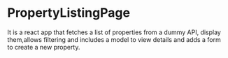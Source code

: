 # PropertyListingPage
It is a react app that fetches a list of properties from a dummy API, display them,allows filtering and includes a model to view details and adds a form to create a new property.
